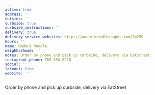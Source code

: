 ```yaml
---
active: true
address: ''
cuisine: ''
curbside: true
curbside_instructions: ''
delivery: true
delivery_service_websites: https://ondorinoodleshopks.com/74250
hours: ''
name: Ondori Noodle
neighborhood: ''
notes: Order by phone and pick up curbside, delivery via EatStreet
restaurant_phone: 785-856-0210
social: ''
takeout: true
website: ''
---
```


Order by phone and pick up curbside, delivery via EatStreet